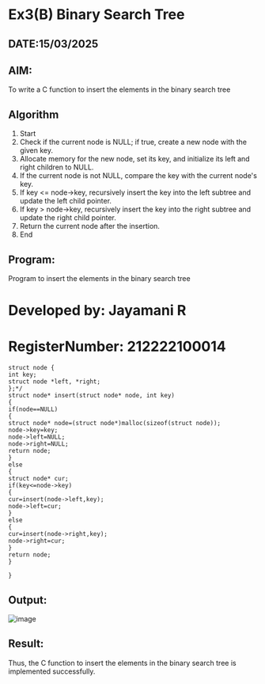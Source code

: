 # Ex3(B) Binary Search Tree
## DATE:15/03/2025
## AIM:
To write a C function to insert the elements in the binary search tree

## Algorithm
1. Start 
2. Check if the current node is NULL; if true, create a new node with the given key. 
3. Allocate memory for the new node, set its key, and initialize its left and right children to 
NULL. 
4. If the current node is not NULL, compare the key with the current node's key. 
5. If key <= node->key, recursively insert the key into the left subtree and update the left child 
pointer. 
6. If key > node->key, recursively insert the key into the right subtree and update the right 
child pointer. 
7. Return the current node after the insertion. 
8. End 

## Program:

Program to insert the elements in the binary search tree
# Developed by: Jayamani R
# RegisterNumber: 212222100014

```
struct node { 
int key; 
struct node *left, *right; 
};*/ 
struct node* insert(struct node* node, int key) 
{ 
if(node==NULL) 
{ 
struct node* node=(struct node*)malloc(sizeof(struct node)); 
node->key=key; 
node->left=NULL; 
node->right=NULL; 
return node; 
} 
else 
{ 
struct node* cur; 
if(key<=node->key) 
{ 
cur=insert(node->left,key); 
node->left=cur; 
}
else 
{ 
cur=insert(node->right,key); 
node->right=cur; 
} 
return node; 
} 
 
} 
```

## Output:

![image](https://github.com/user-attachments/assets/d403ba7d-8b9a-448c-862b-d3d4b49235c9)


## Result:
Thus, the C function to insert the elements in the binary search tree is implemented successfully.
